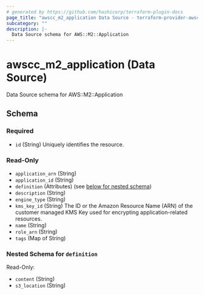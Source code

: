 ```yaml
---
# generated by https://github.com/hashicorp/terraform-plugin-docs
page_title: "awscc_m2_application Data Source - terraform-provider-awscc"
subcategory: ""
description: |-
  Data Source schema for AWS::M2::Application
---
```


# awscc_m2_application (Data Source)

Data Source schema for AWS::M2::Application



<!-- schema generated by tfplugindocs -->
## Schema

### Required

- `id` (String) Uniquely identifies the resource.

### Read-Only

- `application_arn` (String)
- `application_id` (String)
- `definition` (Attributes) (see [below for nested schema](#nestedatt--definition))
- `description` (String)
- `engine_type` (String)
- `kms_key_id` (String) The ID or the Amazon Resource Name (ARN) of the customer managed KMS Key used for encrypting application-related resources.
- `name` (String)
- `role_arn` (String)
- `tags` (Map of String)

<a id="nestedatt--definition"></a>
### Nested Schema for `definition`

Read-Only:

- `content` (String)
- `s3_location` (String)
